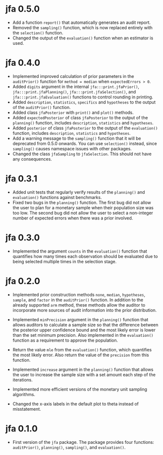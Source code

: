 # jfa 0.5.0

- Add a function `report()` that automatically generates an audit report.
- Removed the `sampling()` function, which is now replaced entirely with the `selection()` function.
- Changed the output of the `evaluation()` function when an estimator is used.

# jfa 0.4.0

- Implemented improved calculation of prior parameters in the `auditPrior()` function for `method = median` when `expectedErrors > 0`.
- Added `digits` argument in the internal `jfa:::print.jfaPrior()`, `jfa:::print.jfaPlanning()`, `jfa:::print.jfaSelection()`, and `jfa:::print.jfaEvaluation()` functions to control rounding in printing.
- Added `description`, `statistics`, `specifics` and `hypotheses` to the output of the `auditPrior()` function.
- Added class `jfaPosterior` with `print()` and `plot()` methods.
- Added `expectedPosterior` of class `jfaPosterior` to the output of the `planning()` function, includes `description`, `statistics` and `hypotheses`.
- Added `posterior` of class `jfaPosterior` to the output of the `evaluation()` function, includes `description`, `statistics` and `hypotheses`.
- Add a warning message to the `sampling()` function that it will be deprecated from 0.5.0 onwards. You can use `selection()` instead, since `sampling()` causes namespace issues with other packages.
- Changed the class `jfaSampling` to `jfaSelection`. This should not have any consequences. 

# jfa 0.3.1

- Added unit tests that regularly verify results of the `planning()` and `evaluation()` functions against benchmarks.
- Fixed two bugs in the `planning()` function. The first bug did not allow the user to plan for a monetary sample when their population size was too low. The second bug did not allow the user to select a non-integer number of expected errors when there was a prior involved.

# jfa 0.3.0

- Implemented the argument `counts` in the `evaluation()` function that quantifies how many times each observation should be evaluated due to being selected multiple times in the selection stage.

# jfa 0.2.0

- Implemented prior construction methods `none`, `median`, `hypotheses`, `sample`, and `factor` in the `auditPrior()` function. In addition to the already supported `arm` method, these methods allow the auditor to incorporate more sources of audit information into the prior distribution.  

- Implemented `minPrecision` argument in the `planning()` function that allows auditors to calculate a sample size so that the difference between the posterior upper confidence bound and the most likely error is lower than the set minimum precision. Also implemented in the `evaluation()` function as a requirement to approve the population.

- Return the value `mle` from the `evaluation()` function, which quantifies the most likely error. Also return the value of the `precision` from this function.

- Implemented `increase` argument in the `planning()` function that allows the user to increase the sample size with a set amount each step of the iterations.

- Implemented more efficient versions of the monetary unit sampling algorithms.

- Changed the x-axis labels in the default plot to theta instead of misstatement.

# jfa 0.1.0

- First version of the `jfa` package. The package provides four functions: `auditPrior()`, `planning()`, `sampling()`, and `evaluation()`.